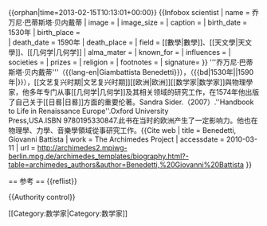 {{orphan|time=2013-02-15T10:13:01+00:00}}
{{Infobox scientist
| name = 乔万尼·巴蒂斯塔·贝内戴蒂
| image = 
| image_size =
| caption = 
| birth_date = 1530年
| birth_place =  
| death_date = 1590年
| death_place = 
| field = [[數學|數學]]、[[天文學|天文學]]、[[几何学|几何学]]
| alma_mater = 
| known_for = 
| influences = 
| societies = 
| prizes =
| religion = 
| footnotes =
| signature= 
}}
'''乔万尼·巴蒂斯塔·贝内戴蒂'''（{{lang-en|Giambattista Benedetti}}），（{{bd|1530年||1590年|}}），[[文艺复兴时期|文艺复兴时期]][[欧洲|欧洲]][[数学家|数学家]]與物理學家，他多年专门从事[[几何学|几何学]]及其相关领域的研究工作，在1574年他出版了自己关于[[日晷|日晷]]方面的重要伦著。<ref>Sandra Sider.（2007）.''Handbook to Life in Renaissance Europe''.Oxford University Press,USA.ISBN 9780195330847.</ref>此书在当时的欧洲产生了一定影响力。他也在物理學、力學、音樂學領域從事研究工作。<ref name="Archimedes">{{Cite web
| title = Benedetti, Giovanni Battista
| work = The Archimedes Project
| accessdate = 2010-03-11
| url = http://archimedes2.mpiwg-berlin.mpg.de/archimedes_templates/biography.html?-table=archimedes_authors&author=Benedetti,%20Giovanni%20Battista
}}</ref>

 
== 参考 ==
{{reflist}}

{{Authority control}}

[[Category:数学家|Category:数学家]]